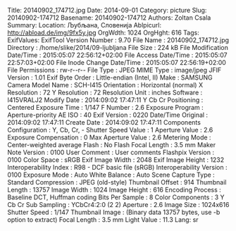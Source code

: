 Title: 20140902_174712.jpg
Date: 2014-09-01
Category: picture
Slug: 20140902-174712
Basename: 20140902-174712
Authors: Zoltan Csala
Summary:
Location: Љубљана, Словенија
Ablpicurl: http://abload.de/img/9fx5y.jpg
OrgWdth: 1024
OrgHght: 616
Tags:
ExifValues: ExifTool Version Number : 9.70
            File Name : 20140902_174712.jpg
            Directory : /home/slike/2014/09-ljubljana
            File Size : 224 kB
            File Modification Date/Time : 2015:05:07 22:56:12+02:00
            File Access Date/Time : 2015:05:07 22:57:03+02:00
            File Inode Change Date/Time : 2015:05:07 22:56:19+02:00
            File Permissions : rw-r--r--
            File Type : JPEG
            MIME Type : image/jpeg
            JFIF Version : 1.01
            Exif Byte Order : Little-endian (Intel, II)
            Make : SAMSUNG
            Camera Model Name : SCH-I415
            Orientation : Horizontal (normal)
            X Resolution : 72
            Y Resolution : 72
            Resolution Unit : inches
            Software : I415VRALJ2
            Modify Date : 2014:09:02 17:47:11
            Y Cb Cr Positioning : Centered
            Exposure Time : 1/147
            F Number : 2.6
            Exposure Program : Aperture-priority AE
            ISO : 40
            Exif Version : 0220
            Date/Time Original : 2014:09:02 17:47:11
            Create Date : 2014:09:02 17:47:11
            Components Configuration : Y, Cb, Cr, -
            Shutter Speed Value : 1
            Aperture Value : 2.6
            Exposure Compensation : 0
            Max Aperture Value : 2.6
            Metering Mode : Center-weighted average
            Flash : No Flash
            Focal Length : 3.5 mm
            Maker Note Version : 0100
            User Comment : User comments
            Flashpix Version : 0100
            Color Space : sRGB
            Exif Image Width : 2048
            Exif Image Height : 1232
            Interoperability Index : R98 - DCF basic file (sRGB)
            Interoperability Version : 0100
            Exposure Mode : Auto
            White Balance : Auto
            Scene Capture Type : Standard
            Compression : JPEG (old-style)
            Thumbnail Offset : 914
            Thumbnail Length : 13757
            Image Width : 1024
            Image Height : 616
            Encoding Process : Baseline DCT, Huffman coding
            Bits Per Sample : 8
            Color Components : 3
            Y Cb Cr Sub Sampling : YCbCr4:2:0 (2 2)
            Aperture : 2.6
            Image Size : 1024x616
            Shutter Speed : 1/147
            Thumbnail Image : (Binary data 13757 bytes, use -b option to extract)
            Focal Length : 3.5 mm
            Light Value : 11.3
Lang: sr

